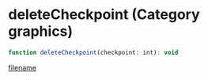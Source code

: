 # deleteCheckpoint (Category graphics)

```js
function deleteCheckpoint(checkpoint: int): void
```

[filename](deleteCheckpoint_m.md ':include')